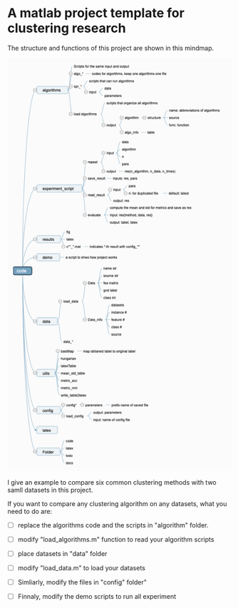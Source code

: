 # A matlab project template for clustering research

The structure and functions of this project are shown in this mindmap.

![Mindmap](docs/experiment_framwork.png)

I give an example to compare six common clustering methods with two samll datasets in this project.


If you want to compare any clustering algorithm on any datasets, what you need to do are:

- [ ] replace the algorithms code and the scripts in "algorithm" folder.
- [ ] modify "load_algorithms.m" function to read your algorithm scripts

- [ ] place datasets in "data" folder 
- [ ] modify "load_data.m" to load your datasets

- [ ] Simliarly, modify the files in "config" folder"

- [ ] Finnaly, modify the demo scripts to run all experiment
